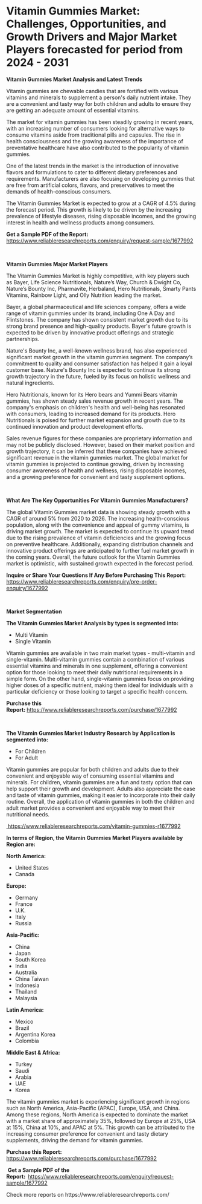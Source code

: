<p><h1>Vitamin Gummies Market: Challenges, Opportunities, and Growth Drivers and Major Market Players forecasted for period from 2024 - 2031</h1></p><p><strong>Vitamin Gummies Market Analysis and Latest Trends</strong></p>
<p><p>Vitamin gummies are chewable candies that are fortified with various vitamins and minerals to supplement a person's daily nutrient intake. They are a convenient and tasty way for both children and adults to ensure they are getting an adequate amount of essential vitamins.</p><p>The market for vitamin gummies has been steadily growing in recent years, with an increasing number of consumers looking for alternative ways to consume vitamins aside from traditional pills and capsules. The rise in health consciousness and the growing awareness of the importance of preventative healthcare have also contributed to the popularity of vitamin gummies.</p><p>One of the latest trends in the market is the introduction of innovative flavors and formulations to cater to different dietary preferences and requirements. Manufacturers are also focusing on developing gummies that are free from artificial colors, flavors, and preservatives to meet the demands of health-conscious consumers.</p><p>The Vitamin Gummies Market is expected to grow at a CAGR of 4.5% during the forecast period. This growth is likely to be driven by the increasing prevalence of lifestyle diseases, rising disposable incomes, and the growing interest in health and wellness products among consumers.</p></p>
<p><strong>Get a Sample PDF of the Report:&nbsp;</strong> <a href="https://www.reliableresearchreports.com/enquiry/request-sample/1677992">https://www.reliableresearchreports.com/enquiry/request-sample/1677992</a></p>
<p>&nbsp;</p>
<p><strong>Vitamin Gummies Major Market Players</strong></p>
<p><p>The Vitamin Gummies Market is highly competitive, with key players such as Bayer, Life Science Nutritionals, Nature’s Way, Church & Dwight Co, Nature’s Bounty Inc, Pharmavite, Herbaland, Hero Nutritionals, Smarty Pants Vitamins, Rainbow Light, and Olly Nutrition leading the market.</p><p>Bayer, a global pharmaceutical and life sciences company, offers a wide range of vitamin gummies under its brand, including One A Day and Flintstones. The company has shown consistent market growth due to its strong brand presence and high-quality products. Bayer's future growth is expected to be driven by innovative product offerings and strategic partnerships.</p><p>Nature's Bounty Inc, a well-known wellness brand, has also experienced significant market growth in the vitamin gummies segment. The company’s commitment to quality and consumer satisfaction has helped it gain a loyal customer base. Nature's Bounty Inc is expected to continue its strong growth trajectory in the future, fueled by its focus on holistic wellness and natural ingredients.</p><p>Hero Nutritionals, known for its Hero bears and Yummi Bears vitamin gummies, has shown steady sales revenue growth in recent years. The company's emphasis on children's health and well-being has resonated with consumers, leading to increased demand for its products. Hero Nutritionals is poised for further market expansion and growth due to its continued innovation and product development efforts.</p><p>Sales revenue figures for these companies are proprietary information and may not be publicly disclosed. However, based on their market position and growth trajectory, it can be inferred that these companies have achieved significant revenue in the vitamin gummies market. The global market for vitamin gummies is projected to continue growing, driven by increasing consumer awareness of health and wellness, rising disposable incomes, and a growing preference for convenient and tasty supplement options.</p></p>
<p>&nbsp;</p>
<p><strong>What Are The Key Opportunities For Vitamin Gummies Manufacturers?</strong></p>
<p><p>The global Vitamin Gummies market data is showing steady growth with a CAGR of around 5% from 2020 to 2026. The increasing health-conscious population, along with the convenience and appeal of gummy vitamins, is driving market growth. The market is expected to continue its upward trend due to the rising prevalence of vitamin deficiencies and the growing focus on preventive healthcare. Additionally, expanding distribution channels and innovative product offerings are anticipated to further fuel market growth in the coming years. Overall, the future outlook for the Vitamin Gummies market is optimistic, with sustained growth expected in the forecast period.</p></p>
<p><strong>Inquire or Share Your Questions If Any Before Purchasing This Report:</strong> <a href="https://www.reliableresearchreports.com/enquiry/pre-order-enquiry/1677992">https://www.reliableresearchreports.com/enquiry/pre-order-enquiry/1677992</a></p>
<p>&nbsp;</p>
<p><strong>Market Segmentation</strong></p>
<p><strong>The Vitamin Gummies Market Analysis by types is segmented into:</strong></p>
<p><ul><li>Multi Vitamin</li><li>Single Vitamin</li></ul></p>
<p><p>Vitamin gummies are available in two main market types - multi-vitamin and single-vitamin. Multi-vitamin gummies contain a combination of various essential vitamins and minerals in one supplement, offering a convenient option for those looking to meet their daily nutritional requirements in a simple form. On the other hand, single-vitamin gummies focus on providing higher doses of a specific nutrient, making them ideal for individuals with a particular deficiency or those looking to target a specific health concern.</p></p>
<p><strong>Purchase this Report:&nbsp;</strong><a href="https://www.reliableresearchreports.com/purchase/1677992">https://www.reliableresearchreports.com/purchase/1677992</a></p>
<p>&nbsp;</p>
<p><strong>The Vitamin Gummies Market Industry Research by Application is segmented into:</strong></p>
<p><ul><li>For Children</li><li>For Adult</li></ul></p>
<p><p>Vitamin gummies are popular for both children and adults due to their convenient and enjoyable way of consuming essential vitamins and minerals. For children, vitamin gummies are a fun and tasty option that can help support their growth and development. Adults also appreciate the ease and taste of vitamin gummies, making it easier to incorporate into their daily routine. Overall, the application of vitamin gummies in both the children and adult market provides a convenient and enjoyable way to meet their nutritional needs.</p></p>
<p><a href="https://www.reliableresearchreports.com/vitamin-gummies-r1677992">&nbsp;https://www.reliableresearchreports.com/vitamin-gummies-r1677992</a></p>
<p><strong>In terms of Region, the Vitamin Gummies Market Players available by Region are:</strong></p>
<p>
    <p> <strong> North America: </strong>
        <ul>
            <li>United States</li>
            <li>Canada</li>
        </ul>
        </p> 
    <p> <strong> Europe: </strong>
        <ul>
            <li>Germany</li>
            <li>France</li>
            <li>U.K.</li>
            <li>Italy</li>
            <li>Russia</li>
        </ul>
        </p> 
    <p> <strong> Asia-Pacific: </strong>
        <ul>
            <li>China</li>
            <li>Japan</li>
            <li>South Korea</li>
            <li>India</li>
            <li>Australia</li>
            <li>China Taiwan</li>
            <li>Indonesia</li>
            <li>Thailand</li>
            <li>Malaysia</li>
        </ul>
        </p> 
    <p> <strong> Latin America: </strong>
        <ul>
            <li>Mexico</li>
            <li>Brazil</li>
            <li>Argentina Korea</li>
            <li>Colombia</li>
        </ul>
        </p> 
    <p> <strong> Middle East & Africa: </strong>
        <ul>
            <li>Turkey</li>
            <li>Saudi</li>
            <li>Arabia</li>
            <li>UAE</li>
            <li>Korea</li>
        </ul>
    </p>
    </p>
<p><p>The vitamin gummies market is experiencing significant growth in regions such as North America, Asia-Pacific (APAC), Europe, USA, and China. Among these regions, North America is expected to dominate the market with a market share of approximately 35%, followed by Europe at 25%, USA at 15%, China at 10%, and APAC at 5%. This growth can be attributed to the increasing consumer preference for convenient and tasty dietary supplements, driving the demand for vitamin gummies.</p></p>
<p><strong>Purchase this Report: </strong><a href="https://www.reliableresearchreports.com/purchase/1677992">https://www.reliableresearchreports.com/purchase/1677992</a></p>
<p>&nbsp;<strong>Get a Sample PDF of the Report:&nbsp;&nbsp;</strong><a href="https://www.reliableresearchreports.com/enquiry/request-sample/1677992">https://www.reliableresearchreports.com/enquiry/request-sample/1677992</a></p>
<p><strong></strong></p>
<p>Check more reports on https://www.reliableresearchreports.com/</p>